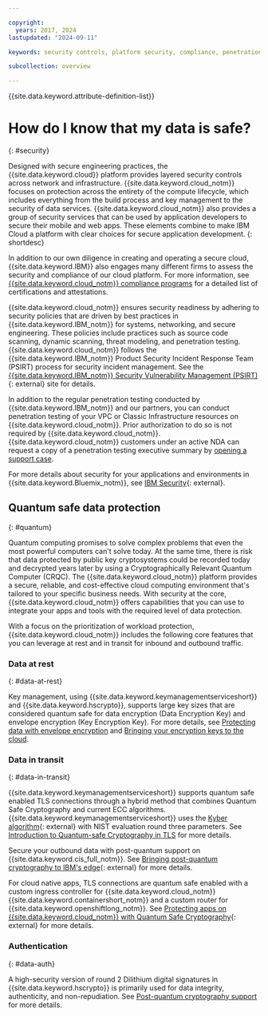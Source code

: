 ```yaml
---

copyright:
  years: 2017, 2024
lastupdated: "2024-09-11"

keywords: security controls, platform security, compliance, penetration testing, quantum computing, data at rest, data in transit, cryptography

subcollection: overview

---
```


{{site.data.keyword.attribute-definition-list}}

# How do I know that my data is safe?
{: #security}

Designed with secure engineering practices, the {{site.data.keyword.cloud}} platform provides layered security controls across network and infrastructure. {{site.data.keyword.cloud_notm}} focuses on protection across the entirety of the compute lifecycle, which includes everything from the build process and key management to the security of data services. {{site.data.keyword.cloud_notm}} also provides a group of security services that can be used by application developers to secure their mobile and web apps. These elements combine to make IBM Cloud a platform with clear choices for secure application development.
{: shortdesc}

In addition to our own diligence in creating and operating a secure cloud, {{site.data.keyword.IBM}} also engages many different firms to assess the security and compliance of our cloud platform. For more information, see [{{site.data.keyword.cloud_notm}} compliance programs](https://www.ibm.com/cloud/compliance) for a detailed list of certifications and attestations.

{{site.data.keyword.cloud_notm}} ensures security readiness by adhering to security policies that are driven by best practices in {{site.data.keyword.IBM_notm}} for systems, networking, and secure engineering. These policies include practices such as source code scanning, dynamic scanning, threat modeling, and penetration testing. {{site.data.keyword.cloud_notm}} follows the {{site.data.keyword.IBM_notm}} Product Security Incident Response Team (PSIRT) process for security incident management. See the [{{site.data.keyword.IBM_notm}} Security Vulnerability Management (PSIRT)](https://www.ibm.com/support/pages/ibm-security-vulnerability-management){: external} site for details.

In addition to the regular penetration testing conducted by {{site.data.keyword.IBM_notm}} and our partners, you can conduct penetration testing of your VPC or Classic Infrastructure resources on {{site.data.keyword.cloud_notm}}. Prior authorization to do so is not required by {{site.data.keyword.cloud_notm}}. {{site.data.keyword.cloud_notm}} customers under an active NDA can request a copy of a penetration testing executive summary by [opening a support case](/unifiedsupport/supportcenter).

For more details about security for your applications and environments in {{site.data.keyword.Bluemix_notm}}, see [IBM Security](https://www.ibm.com/security){: external}.

## Quantum safe data protection
{: #quantum}

Quantum computing promises to solve complex problems that even the most powerful computers can't solve today. At the same time, there is risk that data protected by public key cryptosystems could be recorded today and decrypted years later by using a Cryptographically Relevant Quantum Computer (CRQC). The {{site.data.keyword.cloud_notm}} platform provides a secure, reliable, and cost-effective cloud computing environment that's tailored to your specific business needs. With security at the core, {{site.data.keyword.cloud_notm}} offers capabilities that you can use to integrate your apps and tools with the required level of data protection.

With a focus on the prioritization of workload protection, {{site.data.keyword.cloud_notm}} includes the following core features that you can leverage at rest and in transit for inbound and outbound traffic.

### Data at rest
{: #data-at-rest}

Key management, using {{site.data.keyword.keymanagementserviceshort}} and {{site.data.keyword.hscrypto}}, supports large key sizes that are considered quantum safe for data encryption (Data Encryption Key) and envelope encryption (Key Encryption Key). For more details, see [Protecting data with envelope encryption](/docs/key-protect?topic=key-protect-envelope-encryption) and [Bringing your encryption keys to the cloud](/docs/hs-crypto?topic=hs-crypto-importing-keys).

### Data in transit
{: #data-in-transit}

{{site.data.keyword.keymanagementserviceshort}} supports quantum safe enabled TLS connections through a hybrid method that combines Quantum Safe Cryptography and current ECC algorithms. {{site.data.keyword.keymanagementserviceshort}} uses the [Kyber algorithm](https://pq-crystals.org/kyber/index.shtml){: external} with NIST evaluation round three parameters. See [Introduction to Quantum-safe Cryptography in TLS](/docs/key-protect?topic=key-protect-quantum-safe-cryptography-tls-introduction) for more details.

Secure your outbound data with post-quantum support on {{site.data.keyword.cis_full_notm}}. See [Bringing post-quantum cryptography to IBM's edge](https://community.ibm.com/community/user/cloud/blogs/kevin-schroeder/2024/07/24/ibm-edge-post-quantum){: external} for more details.

For cloud native apps, TLS connections are quantum safe enabled with a custom ingress controller for {{site.data.keyword.cloud_notm}} {{site.data.keyword.containershort_notm}} and a custom router for {{site.data.keyword.openshiftlong_notm}}. See [Protecting apps on {{site.data.keyword.cloud_notm}} with Quantum Safe Cryptography](https://www.ibm.com/blog/protecting-apps-on-ibm-cloud-with-quantum-safe-cryptography/){: external} for more details. 

### Authentication
{: #data-auth}

A high-security version of round 2 Dilithium digital signatures in {{site.data.keyword.hscrypto}} is primarily used for data integrity, authenticity, and non-repudiation. See [Post-quantum cryptography support](/docs/hs-crypto?topic=hs-crypto-what-new#hs-crypto-8june2022) for more details.
